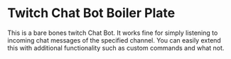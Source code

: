 # Twitch Chat Bot Boiler Plate

This is a bare bones twitch Chat Bot. It works fine for simply listening to incoming chat messages of the specified channel. You can easily extend this with additional functionality such as custom commands and what not.

